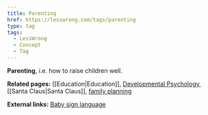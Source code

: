 ```yaml
---
title: Parenting
href: https://lesswrong.com/tags/parenting
type: tag
tags:
  - LessWrong
  - Concept
  - Tag
---
```


**Parenting**, i.e. how to raise children well.

**Related pages:** [[Education|Education]], [Developmental Psychology](https://www.lesswrong.com/tag/developmental-psychology), [[Santa Claus|Santa Claus]], [family planning](https://www.lesswrong.com/tag/family-planning)

**External links:** [Baby sign language](https://en.wikipedia.org/wiki/Baby_sign_language)